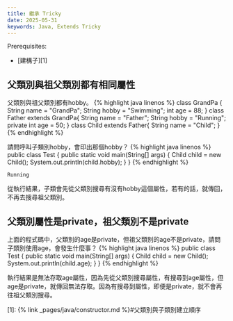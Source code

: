 ```yaml
---
title: 繼承 Tricky
date: 2025-05-31
keywords: Java, Extends Tricky
---
```

Prerequisites:

- [建構子][1]

## 父類別與祖父類別都有相同屬性
父類別與祖父類別都有hobby。
{% highlight java linenos %}
class GrandPa {
  String name = "GrandPa";
  String hobby = "Swimming";
  int age = 88;
}
class Father extends GrandPa{
  String name = "Father";
  String hobby = "Running";
  private int age = 50;
}
class Child extends Father{
  String name = "Child";
}
{% endhighlight %}

請問呼叫子類別hobby，會印出那個hobby？
{% highlight java linenos %}
public class Test {
  public static void main(String[] args) {
    Child child = new Child();
    System.out.println(child.hobby);
  }
}
{% endhighlight %}
```
Running
```
從執行結果，子類會先從父類別搜尋有沒有hobby這個屬性，若有的話，就傳回，不再去搜尋祖父類別。

## 父類別屬性是private，祖父類別不是private
上面的程式碼中，父類別的age是private，但祖父類別的age不是private，請問子類別使用age，會發生什麼事？
{% highlight java linenos %}
public class Test {
  public static void main(String[] args) {
    Child child = new Child();
    System.out.println(child.age);
  }
}
{% endhighlight %}

執行結果是無法存取age屬性，因為先從父類別搜尋屬性，有搜尋到age屬性，但age是private，就傳回無法存取。因為有搜尋到屬性，即便是private，就不會再往祖父類別搜尋。


[1]: {% link _pages/java/constructor.md %}#父類別與子類別建立順序